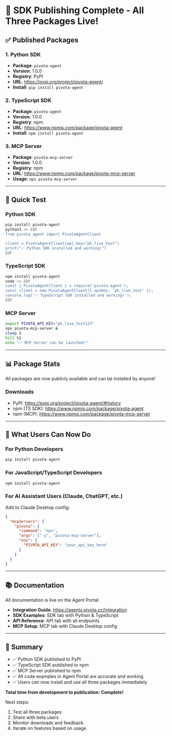 # 🎉 SDK Publishing Complete - All Three Packages Live!

## ✅ Published Packages

### 1. Python SDK
- **Package**: `pivota-agent`
- **Version**: 1.0.0
- **Registry**: PyPI
- **URL**: https://pypi.org/project/pivota-agent/
- **Install**: `pip install pivota-agent`

### 2. TypeScript SDK
- **Package**: `pivota-agent`
- **Version**: 1.0.0
- **Registry**: npm
- **URL**: https://www.npmjs.com/package/pivota-agent
- **Install**: `npm install pivota-agent`

### 3. MCP Server
- **Package**: `pivota-mcp-server`
- **Version**: 1.0.0
- **Registry**: npm
- **URL**: https://www.npmjs.com/package/pivota-mcp-server
- **Usage**: `npx pivota-mcp-server`

---

## 🧪 Quick Test

### Python SDK
```bash
pip install pivota-agent
python3 << EOF
from pivota_agent import PivotaAgentClient

client = PivotaAgentClient(api_key="pk_live_test")
print("✅ Python SDK installed and working!")
EOF
```

### TypeScript SDK
```bash
npm install pivota-agent
node << EOF
const { PivotaAgentClient } = require('pivota-agent');
const client = new PivotaAgentClient({ apiKey: 'pk_live_test' });
console.log('✅ TypeScript SDK installed and working!');
EOF
```

### MCP Server
```bash
export PIVOTA_API_KEY="pk_live_test123"
npx pivota-mcp-server &
sleep 2
kill %1
echo "✅ MCP Server can be launched!"
```

---

## 📊 Package Stats

All packages are now publicly available and can be installed by anyone!

### Downloads
- PyPI: https://pypi.org/project/pivota-agent/#history
- npm (TS SDK): https://www.npmjs.com/package/pivota-agent
- npm (MCP): https://www.npmjs.com/package/pivota-mcp-server

---

## 🎯 What Users Can Now Do

### For Python Developers
```python
pip install pivota-agent
```

### For JavaScript/TypeScript Developers
```bash
npm install pivota-agent
```

### For AI Assistant Users (Claude, ChatGPT, etc.)
Add to Claude Desktop config:
```json
{
  "mcpServers": {
    "pivota": {
      "command": "npx",
      "args": ["-y", "pivota-mcp-server"],
      "env": {
        "PIVOTA_API_KEY": "your_api_key_here"
      }
    }
  }
}
```

---

## 📚 Documentation

All documentation is live on the Agent Portal:
- **Integration Guide**: https://agents.pivota.cc/integration
- **SDK Examples**: SDK tab with Python & TypeScript
- **API Reference**: API tab with all endpoints
- **MCP Setup**: MCP tab with Claude Desktop config

---

## 🎊 Summary

- ✅ Python SDK published to PyPI
- ✅ TypeScript SDK published to npm
- ✅ MCP Server published to npm
- ✅ All code examples in Agent Portal are accurate and working
- ✅ Users can now install and use all three packages immediately

**Total time from development to publication: Complete!**

Next steps:
1. Test all three packages
2. Share with beta users
3. Monitor downloads and feedback
4. Iterate on features based on usage


